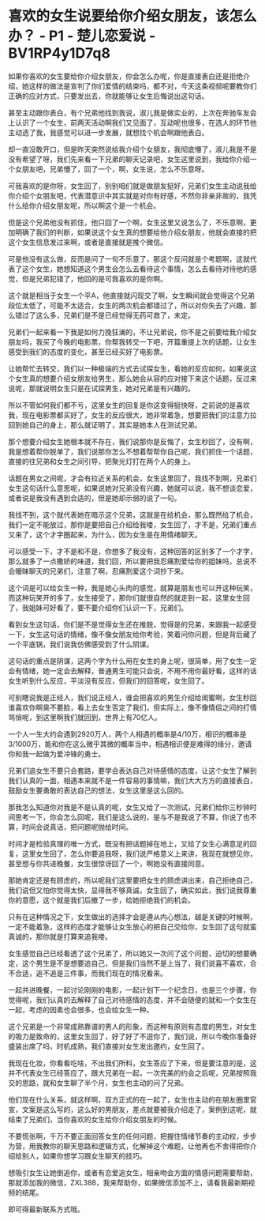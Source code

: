 # 喜欢的女生说要给你介绍女朋友，该怎么办？ - P1 - 楚儿恋爱说 - BV1RP4y1D7q8

如果你喜欢的女生要给你介绍女朋友，你会怎么办呢，你是直接表白还是拒绝介绍，她这样的做法是宣判了你们爱情的结束吗，都不对，今天这条视频呢要教你们正确的应对方式，只要发出去，你就能够让女生后悔说出这句话。

甚至主动跟你表白，有个兄弟他找到我说，淑儿我是做实业的，上次在奔驰车友会上认识了一个女生，前两天活动啊我们又见面了，互动呢也很多，在选人的环节他主动选了我，我感觉可以进一步发展，就想找个机会啊跟他表白。

却一直没敢开口，但是昨天突然说给我介绍个女朋友，我彻底懵了，淑儿我是不是没有希望了呀，我们先来看一下兄弟的聊天记录吧，女生这里说到，我给你介绍一个女朋友吧，兄弟懵了，回了一个，啊，女生说，怎么不乐意呀。

可我喜欢的是你呀，女生回了，别别咱们就是做朋友挺好，兄弟们女生主动说我给你介绍个女朋友吧，代表潜意识中其实就是对你有好感，不然你非亲非故的，我凭什么给你介绍女朋友呢，所以啊这个是一个机会。

但是这个兄弟他没有抓住，他只回了一个啊，女生这里又说怎么了，不乐意啊，更加明确了我们的判断，如果说这个女生真的想要给他介绍女朋友，他就会直接的把这个女生信息发过来啊，或者是直接就是推个微信。

可是他没有这么做，反而是问了一句不乐意了，那这个反问就是个考题啊，这就代表了这个女生，她想知道这个男生会怎么去看待这个事情，怎么去看待对待他的感觉，但是兄弟犯错了，他回的是可我喜欢的是你啊。

这个就是相当于女生一个平A，他直接就闪现交了啊，女生瞬间就会觉得这个兄弟段位太低了，可能不太适合，女生的两次机会都错过了，所以对你失去了兴趣，那么错过了这么多，兄弟们是不是已经觉得无药可救了，未定。

兄弟们一起来看一下我是如何力挽狂澜的，不让兄弟说，你不是之前要给我介绍女朋友吗，我买了今晚的电影票，你帮我转交一下吧，开篇重提上次的话题，让女生感受到我们的态度的变化，甚至已经买好了电影票。

让她帮忙去转交，我们以一种极端的方式去试探女生，看她的反应如何，如果说这个女生真的想要介绍女朋友给男生，那么她会从容的应对接下来这个话题，反过来说呢，那就说明女生只是在试探男生，她对兄弟是有兴趣的。

所以不管如何我们都不亏，这里女生的回复是你这变得挺快呀，之前说的是喜欢我，现在电影票都买好了，女生的反应很大，她非常着急，想要把我们的注意力拉回到她自己的身上，那么就证明了，其实是她本人在测试兄弟。

那个想要介绍女生她根本就不存在，我们说那你是反悔了，女生秒回了，没有啊，我是想着帮你脱单了，我们说那你怎么不想着帮帮你自己呢，我们抓住一个话题，直接的往兄弟和女生之间引导，把聚光灯打在两个人的身上。

话题在男女之间呢，才会有拉近关系的机会，女生这里回了，我找不到啊，兄弟们女生这句话什么意思呢，如果说她对兄弟没有兴趣，她就可以说，我不想谈恋爱，或者说是我没有遇到合适的，但是她却示弱的说了一句。

我找不到，这个就代表她在暗示这个兄弟，这就是在给机会，那么既然给了机会，我们一定不能放过，那你是要把自己介绍给我喽，女生回了，才不是，兄弟们重点又来了，这个才字圈起来，为什么，因为女生是在用情绪聊天。

可以感受一下，才不是和不是，你想多了我没有，这种回答的区别多了一个才字，那么就多了一点撒娇的味道，我们回，所以要把我忍痛割爱给你的姐妹吗，总说不会暧昧聊天的兄弟们，注意了啊，忍痛割爱这个词抄下来。

这个词是可以给女生一种，我是她心头肉的感觉，就算是朋友也可以开这种玩笑，而这种玩笑开的多了，女生接受了，那你们就很自然的就走到一起，这里女生回了，我姐妹可好看了，要不要介绍你们认识一下，兄弟们。

看到女生这句话，你们是不是觉得女生还在推脱，觉得是的兄弟，来跟我一起感受一下，女生这句话的情绪，像不像女朋友给你考验，笑着问你问题，但是背后藏了一个平底锅，我们说我仿佛感受到了什么阴谋。

这句话的重点是阴谋，这两个字为什么用在女生的身上呢，很简单，用了女生一定会有情绪，她一定会去解释，普通男生可能只会说，不用不用你最好看，这样的话女生听到什么反应，平淡没有反应，但我们的回答呢，女生回了。

可别瞎说我是正经人，我们说正经人，谁会把喜欢的男生介绍给闺蜜啊，女生秒回谁喜欢你啊臭不要脸，看上去女生否定了我们，但实际上，像不像情侣之间的打情骂俏呢，到这里啊我们就回到，世界上有70亿人。

一个人一生大约会遇到2920万人，两个人相遇的概率是4/10万，相识的概率是3/1000万，能和你在这么微乎其微的概率当中，相遇相识便是难得的缘分，邀请你和我一起做为爱冲锋的勇士。

兄弟们追女生不要只会套路，要学会表达自己对待感情的态度，让这个女生了解到我们认真的一面，相遇本来就不是一件容易的事情嘛，我们大大方方的直接表白，鼓励女生要勇敢的表达自己的想法，女生这里是这么回的。

那我怎么知道你对我是不是认真的呢，女生又给了一次测试，兄弟们给你三秒钟时间思考一下，你会怎么回呢，我们是这么说的，是与不是我说了不算，你说了也不算，时间会说真话，把问题呢抛给时间。

时间才是检验真理的唯一方式，既没有把话题掉在地上，又给了女生心满意足的回复，这里女生回了，怎么你要追我呀，我们说严格意义上来讲，我现在就想见你，甚至想与你共进晚餐，女生很惊讶回了一个，啊她没有直接同意。

那她肯定还是有顾虑的，所以呢我们这里要把女生的顾虑讲出来，自己拒绝自己，我们说但又怕你觉得太快，显得我不够真诚，女生回了，确实如此，我们说我尊重你的意愿，这个就是我们后撤了一步，给她拒绝我们的机会。

只有在这种情况之下，女生做出的选择才会是遵从内心想法，越是关键的时候啊，一定不能着急，这样的态度才能够让女生放心的把自己交给你，女生回了这句就蛮真诚的，那你就是打算来追我喽。

女生感觉自己已经看透了这个兄弟了，所以她又一次问了这个问题，迫切的想要确定，这个男生是不是想要追自己，但是我们当然不是上当了，我们说喜不喜欢，合不合适，追不追是三件事，而我们现在的情况看来。

一起共进晚餐，一起讨论刚刚的电影，一起计划下一个纪念日，也是三个步骤，你觉得呢，我们认真的去解释了自己对待感情的态度，并不会随便的就和一个女生在一起，考虑的因素也会很多，也会给女生一种。

这个兄弟是一个非常成熟靠谱的男人的形象，而这种有原则有态度的男生，对女生的吸力是致命的，这里女生回了，好了好了不逗你了，我们说，所以今晚你准备好盛装出席了吗，时机成熟，我们直接对女生发出邀约，女生回了。

我现在化妆，你看看吃啥，不出我们所料，女生答应了下来，但是要注意的是，这并不代表女生已经答应了，跟大兄弟在一起，一次完美的约会之后呢，兄弟按照我交的思路，就和女生聊了半个月，女生也主动的问了兄弟。

他们现在什么关系，就这样啊，双方正式的在一起了，女生也主动的在朋友圈里官宣，文案是这么写的，这么好的男朋友，差点就要被我介绍走了，案例到这呢，就结束了兄弟们，当你喜欢的女生给你介绍女朋友的时候。

不要慌张啊，千万不要正面回答女生的任何问题，把握住情绪节奏的主动权，步步为营，用我教你的聊天思路和逻辑方式，化解掉这个难题，让他再也不舍得把你介绍给别人，如果你想学习跟女生聊天的技巧。

想吸引女生让她倒追你，或者有恋爱追女生，相亲吻会方面的情感问题需要帮助，那就添加我的微信，ZXL388，我来帮助你，如果微信添加不上，请看我最新期视频的结尾。

即可得最新联系方式哦。